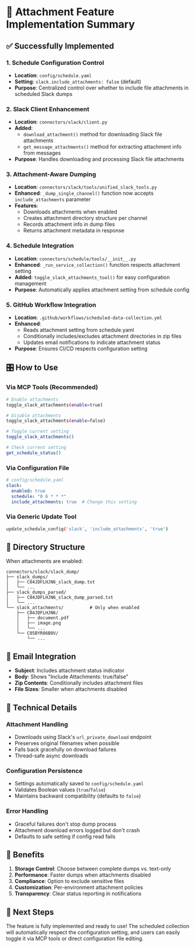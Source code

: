 # 🎯 Attachment Feature Implementation Summary

## ✅ **Successfully Implemented**

### 1. **Schedule Configuration Control**
- **Location**: `config/schedule.yaml`
- **Setting**: `slack.include_attachments: false` (default)
- **Purpose**: Centralized control over whether to include file attachments in scheduled Slack dumps

### 2. **Slack Client Enhancement**
- **Location**: `connectors/slack/client.py`
- **Added**: 
  - `download_attachment()` method for downloading Slack file attachments
  - `get_message_attachments()` method for extracting attachment info from messages
- **Purpose**: Handles downloading and processing Slack file attachments

### 3. **Attachment-Aware Dumping**
- **Location**: `connectors/slack/tools/unified_slack_tools.py`
- **Enhanced**: `_dump_single_channel()` function now accepts `include_attachments` parameter
- **Features**:
  - Downloads attachments when enabled
  - Creates attachment directory structure per channel
  - Records attachment info in dump files
  - Returns attachment metadata in response

### 4. **Schedule Integration**
- **Location**: `connectors/schedule/tools/__init__.py`
- **Enhanced**: `_run_service_collection()` function respects attachment setting
- **Added**: `toggle_slack_attachments_tool()` for easy configuration management
- **Purpose**: Automatically applies attachment setting from schedule config

### 5. **GitHub Workflow Integration**
- **Location**: `.github/workflows/scheduled-data-collection.yml`
- **Enhanced**: 
  - Reads attachment setting from schedule.yaml
  - Conditionally includes/excludes attachment directories in zip files
  - Updates email notifications to indicate attachment status
- **Purpose**: Ensures CI/CD respects configuration setting

## 🎛️ **How to Use**

### **Via MCP Tools** (Recommended)
```bash
# Enable attachments
toggle_slack_attachments(enable=true)

# Disable attachments  
toggle_slack_attachments(enable=false)

# Toggle current setting
toggle_slack_attachments()

# Check current setting
get_schedule_status()
```

### **Via Configuration File**
```yaml
# config/schedule.yaml
slack:
  enabled: true
  schedule: "0 6 * * *"
  include_attachments: true  # Change this setting
```

### **Via Generic Update Tool**
```bash
update_schedule_config('slack', 'include_attachments', 'true')
```

## 📁 **Directory Structure**

When attachments are enabled:
```
connectors/slack/slack_dump/
├── slack_dumps/
│   ├── C04JDFLHJN6_slack_dump.txt
│   └── ...
├── slack_dumps_parsed/
│   ├── C04JDFLHJN6_slack_dump_parsed.txt
│   └── ...
└── slack_attachments/          # Only when enabled
    ├── C04JDFLHJN6/
    │   ├── document.pdf
    │   ├── image.png
    │   └── ...
    └── C05BYR06B0V/
        └── ...
```

## 📧 **Email Integration**

- **Subject**: Includes attachment status indicator
- **Body**: Shows "Include Attachments: true/false"
- **Zip Contents**: Conditionally includes attachment files
- **File Sizes**: Smaller when attachments disabled

## 🔧 **Technical Details**

### **Attachment Handling**
- Downloads using Slack's `url_private_download` endpoint
- Preserves original filenames when possible
- Falls back gracefully on download failures
- Thread-safe async downloads

### **Configuration Persistence**
- Settings automatically saved to `config/schedule.yaml`
- Validates Boolean values (`true`/`false`)
- Maintains backward compatibility (defaults to `false`)

### **Error Handling**
- Graceful failures don't stop dump process
- Attachment download errors logged but don't crash
- Defaults to safe setting if config read fails

## 🚀 **Benefits**

1. **Storage Control**: Choose between complete dumps vs. text-only
2. **Performance**: Faster dumps when attachments disabled  
3. **Compliance**: Option to exclude sensitive files
4. **Customization**: Per-environment attachment policies
5. **Transparency**: Clear status reporting in notifications

## 📝 **Next Steps**

The feature is fully implemented and ready to use! The scheduled collection will automatically respect the configuration setting, and users can easily toggle it via MCP tools or direct configuration file editing.
